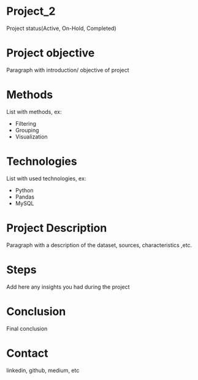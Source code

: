 # Project_2

  Project status(Active, On-Hold, Completed)
# Project objective

  Paragraph with introduction/ objective of project
# Methods

  List with methods, ex:
  - Filtering
  - Grouping
  - Visualization
# Technologies 

  List with used technologies, ex:
  - Python
  - Pandas
  - MySQL
# Project Description

  Paragraph with a description of the dataset, sources, characteristics ,etc.

# Steps
  Add here any insights you had during the project

# Conclusion
  Final conclusion
  
# Contact
  linkedin, github, medium, etc 
